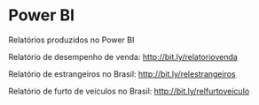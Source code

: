 # Power BI
Relatórios produzidos no Power BI

Relatório de desempenho de venda: http://bit.ly/relatoriovenda

Relatório de estrangeiros no Brasil: http://bit.ly/relestrangeiros

Relatório de furto de veículos no Brasil: http://bit.ly/relfurtoveiculo
